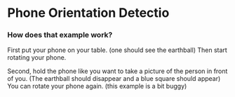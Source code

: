# Phone Orientation Detectio

### How does that example work?
First put your phone on your table. (one should see the earthball)
Then start rotating your phone.

Second, hold the phone like you want to take a picture of the person in front of you. (The earthball should disappear and a blue square should appear)
You can rotate your phone again. (this example is a bit buggy)
